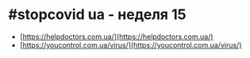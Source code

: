 # \#stopcovid ua - неделя 15

* [https://helpdoctors.com.ua/](https://helpdoctors.com.ua/)
* [https://youcontrol.com.ua/virus/](https://youcontrol.com.ua/virus/)

